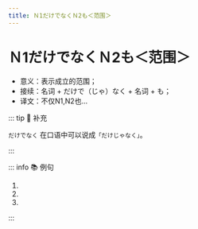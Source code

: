 ```yaml
---
title: Ｎ1だけでなくＮ2も＜范围＞
---
```

            
# Ｎ1だけでなくＮ2も＜范围＞

* 意义：表示成立的范围；
* 接续：名词 + だけで（じゃ）なく + 名词 + も；
* 译文：不仅N1,N2也...

::: tip :bookmark: 补充

`だけでなく` 在口语中可以说成`「だけじゃなく」`。

:::

::: info :books: 例句

1. <grammer-content id='1-11-4-0' sentence="お[母/か]さんは[日本/にほん]の[舞台/ぶたい]**だけじゃなく**、[外国/がいこく]の[舞台/ぶたい]にも[興味/きょうみ]があるんですね。" trans="妈妈不仅对日本的舞台剧感兴趣，国外的舞台剧她也感兴趣。" />
2. <grammer-content id='1-11-4-1' sentence="あの[人/ひと]は[英語/えいご]**だけでなく**、[日本語/にほんご]も[話/はな]せます。" trans="那个人不仅会英语，也会日语。" />
3. <grammer-content id='1-11-4-2' sentence="1[年生/ねんせい]**だけじゃなく**、2[年生/ねんせい]と[3年生/ねんせい]もパーティーに[行/い]きます。" trans="聚会不止一年级学生，二三年级学生也去了。" />

:::
